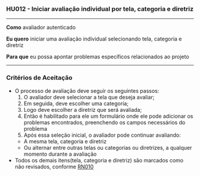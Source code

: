 ### HU012 - Iniciar avaliação individual por tela, categoria e diretriz

---

**Como** avaliador autenticado

**Eu quero** iniciar uma avaliação individual selecionando tela, categoria e diretriz

**Para que** eu possa apontar problemas específicos relacionados ao projeto

---

### Critérios de Aceitação

- O processo de avaliação deve seguir os seguintes passos:
  1. O avaliador deve selecionar a tela que deseja avaliar;
  2. Em seguida, deve escolher uma categoria;
  3. Logo deve escolher a diretriz que será avaliada;
  4. Então é habilitado para ele um formulário onde ele pode adicionar os problemas encontrados, preenchendo os campos necessários do problema
  5. Após essa seleção inicial, o avaliador pode continuar avaliando:
  - A mesma tela, categoria e diretriz
  - Ou alternar entre outras telas ou categorias ou diretrizes, a qualquer momento durante a avaliação
- Todos os demais itens(tela, categoria e diretriz) são marcados como não revisados, conforme [RN010](../../regras_de_negocio/read.md#-rn009---itens-de-avaliação-ao-iniciar-avaliação)

